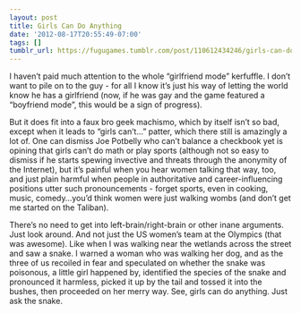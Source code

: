 ```yaml
---
layout: post
title: Girls Can Do Anything
date: '2012-08-17T20:55:49-07:00'
tags: []
tumblr_url: https://fugugames.tumblr.com/post/110612434246/girls-can-do-anything
---
```

I haven’t paid much attention to the whole “girlfriend mode” kerfuffle. I don’t want to pile on to the guy - for all I know it’s just his way of letting the world know he has a girlfriend (now, if he was gay and the game featured a “boyfriend mode”, this would be a sign of progress).

But it does fit into a faux bro geek machismo, which by itself isn’t so bad, except when it leads to “girls can’t…” patter, which there still is amazingly a lot of. One can dismiss Joe Potbelly who can’t balance a checkbook yet is opining that girls can’t do math or play sports (although not so easy to dismiss if he starts spewing invective and threats through the anonymity of the Internet), but it’s painful when you hear women talking that way, too, and just plain harmful when people in authoritative and career-influencing positions utter such pronouncements - forget sports, even in cooking, music, comedy…you’d think women were just walking wombs (and don’t get me started on the Taliban).

There’s no need to get into left-brain/right-brain or other inane arguments. Just look around. And not just the US women’s team at the Olympics (that was awesome). Like when I was walking near the wetlands across the street and saw a snake. I warned a woman who was walking her dog, and as the three of us recoiled in fear and speculated on whether the snake was poisonous, a little girl happened by, identified the species of the snake and pronounced it harmless, picked it up by the tail and tossed it into the bushes, then proceeded on her merry way. See, girls can do anything. Just ask the snake.


